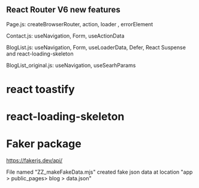 ## React Router V6 new features

Page.js: createBrowserRouter, action, loader , errorElement

Contact.js: useNavigation, Form, useActionData

BlogList.js: useNavigation, Form, useLoaderData, Defer, React Suspense and
react-loading-skeleton

BlogList_original.js: useNavigation, useSearhParams

# react toastify

# react-loading-skeleton

# Faker package

https://fakerjs.dev/api/

File named "ZZ_makeFakeData.mjs" created fake json data at location "app >
public_pages> blog > data.json"

